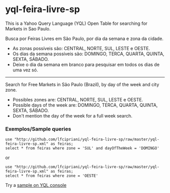 # yql-feira-livre-sp

This is a Yahoo Query Language (YQL) Open Table for searching for Markets in Sao Paulo.

Busca por Feiras Livres em São Paulo, por dia da semana e zona da cidade.

* As zonas possíveis são: CENTRAL, NORTE, SUL, LESTE e OESTE.
* Os dias da semana possíveis são: DOMINGO, TERCA, QUARTA, QUINTA, SEXTA, SÁBADO.
* Deixe o dia da semana em branco para pesquisar em todos os dias de uma vez só.

----

Search for Free Markets in São Paulo (Brazil), by day of the week and city zone.

* Possibles zones are: CENTRAL, NORTE, SUL, LESTE e OESTE.
* Possible days of the week are: DOMINGO, TERCA, QUARTA, QUINTA, SEXTA, SÁBADO.
* Don't mention the day of the week for a full week search.

### Exemplos/Sample queries

	use "http://github.com/lfcipriani/yql-feira-livre-sp/raw/master/yql-feira-livre-sp.xml" as feiras;
	select * from feiras where zone = 'SUL' and dayOfTheWeek = 'DOMINGO'
	
or

	use "http://github.com/lfcipriani/yql-feira-livre-sp/raw/master/yql-feira-livre-sp.xml" as feiras;
	select * from feiras where zone = 'OESTE'

Try a [sample on YQL console][yqlconsole]

[yqlconsole]:http://developer.yahoo.com/yql/console/#h=use%20%22http%3A//github.com/lfcipriani/yql-feira-livre-sp/raw/master/yql-feira-livre-sp.xml%22%20as%20feiras%3B%0Aselect%20*%20from%20feiras%20where%20zone%20%3D%20%27SUL%27%20and%20dayOfTheWeek%20%3D%20%27DOMINGO%27 "Go to YQL console"